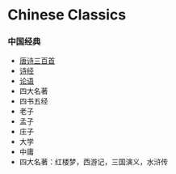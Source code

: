 # Chinese Classics

### 中国经典

* [唐诗三百首](tangshi300.md)
* [诗经](shijing.md)
* [论语](lunyu.md)
* 四大名著
* 四书五经
* 老子
* 孟子
* 庄子
* 大学
* 中庸
* 四大名著：红楼梦，西游记，三国演义，水浒传
